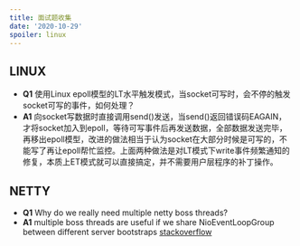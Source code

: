 ```yaml
---
title: 面试题收集
date: '2020-10-29'
spoiler: linux
---
```


## LINUX
- **Q1** 使用Linux epoll模型的LT水平触发模式，当socket可写时，会不停的触发socket可写的事件，如何处理？
- **A1** 向socket写数据时直接调用send()发送，当send()返回错误码EAGAIN，才将socket加入到epoll，等待可写事件后再发送数据，全部数据发送完毕，再移出epoll模型，改进的做法相当于认为socket在大部分时候是可写的，不能写了再让epoll帮忙监控。上面两种做法是对LT模式下write事件频繁通知的修复，本质上ET模式就可以直接搞定，并不需要用户层程序的补丁操作。

## NETTY
- **Q1** Why do we really need multiple netty boss threads?
- **A1** multiple boss threads are useful if we share NioEventLoopGroup between different server bootstraps
[stackoverflow](https://stackoverflow.com/questions/34275138/why-do-we-really-need-multiple-netty-boss-threads)
